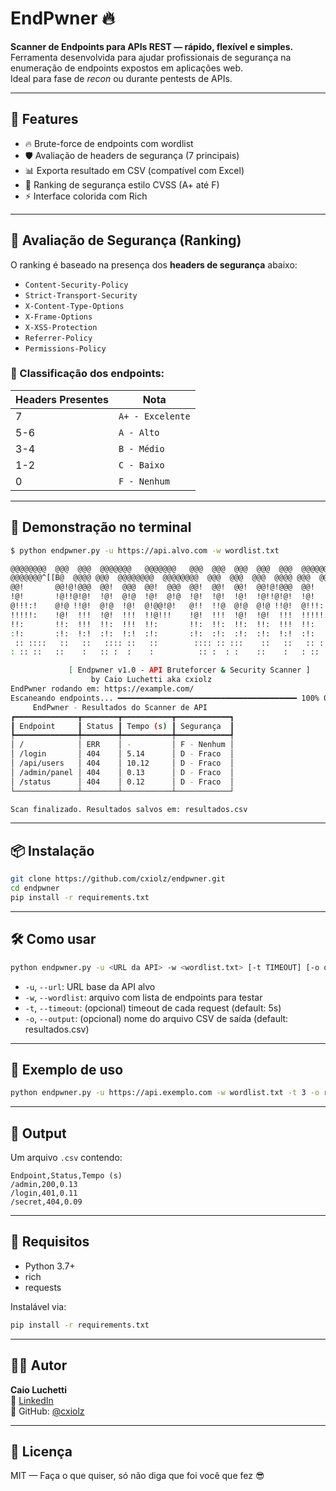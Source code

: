 # EndPwner 🔥

**Scanner de Endpoints para APIs REST — rápido, flexível e simples.**  
Ferramenta desenvolvida para ajudar profissionais de segurança na enumeração de endpoints expostos em aplicações web.  
Ideal para fase de *recon* ou durante pentests de APIs.

---


## 🚀 Features

- 🔥 Brute-force de endpoints com wordlist
- 🛡️ Avaliação de headers de segurança (7 principais)
- 📊 Exporta resultado em CSV (compatível com Excel)
- 🧠 Ranking de segurança estilo CVSS (A+ até F)
- ⚡ Interface colorida com Rich

---

## 🧠 Avaliação de Segurança (Ranking)

O ranking é baseado na presença dos **headers de segurança** abaixo:

- `Content-Security-Policy`
- `Strict-Transport-Security`
- `X-Content-Type-Options`
- `X-Frame-Options`
- `X-XSS-Protection`
- `Referrer-Policy`
- `Permissions-Policy`

### 🎯 Classificação dos endpoints:

| Headers Presentes | Nota            |
|-------------------|-----------------|
| 7                 | `A+ - Excelente`|
| 5-6               | `A - Alto`      |
| 3-4               | `B - Médio`     |
| 1-2               | `C - Baixo`     |
| 0                 | `F - Nenhum`    |

---


## 🚀 Demonstração no terminal

```bash
$ python endpwner.py -u https://api.alvo.com -w wordlist.txt

@@@@@@@@  @@@  @@@  @@@@@@@   @@@@@@@   @@@  @@@  @@@  @@@  @@@  @@@@@@@@  @@@@@@@  
@@@@@@@^[[B@  @@@@ @@@  @@@@@@@@  @@@@@@@@  @@@  @@@  @@@  @@@@ @@@  @@@@@@@@  @@@@@@@@ 
@@!       @@!@!@@@  @@!  @@@  @@!  @@@  @@!  @@!  @@!  @@!@!@@@  @@!       @@!  @@@ 
!@!       !@!!@!@!  !@!  @!@  !@!  @!@  !@!  !@!  !@!  !@!!@!@!  !@!       !@!  @!@ 
@!!!:!    @!@ !!@!  @!@  !@!  @!@@!@!   @!!  !!@  @!@  @!@ !!@!  @!!!:!    @!@!!@!  
!!!!!:    !@!  !!!  !@!  !!!  !!@!!!    !@!  !!!  !@!  !@!  !!!  !!!!!:    !!@!@!   
!!:       !!:  !!!  !!:  !!!  !!:       !!:  !!:  !!:  !!:  !!!  !!:       !!: :!!  
:!:       :!:  !:!  :!:  !:!  :!:       :!:  :!:  :!:  :!:  !:!  :!:       :!:  !:! 
 :: ::::   ::   ::   :::: ::   ::        :::: :: :::    ::   ::   :: ::::  ::   ::: 
: :: ::   ::    :   :: :  :    :          :: :  : :    ::    :   : :: ::    :   : : 

             [ Endpwner v1.0 - API Bruteforcer & Security Scanner ]
                  by Caio Luchetti aka cxiolz
EndPwner rodando em: https://example.com/
Escaneando endpoints... ━━━━━━━━━━━━━━━━━━━━━━━━━━━━━━━━━━━━━━━━ 100% 0:00:50
     EndPwner - Resultados do Scanner de API      
┏━━━━━━━━━━━━━━┳━━━━━━━━┳━━━━━━━━━━━┳━━━━━━━━━━━━┓
┃ Endpoint     ┃ Status ┃ Tempo (s) ┃ Segurança  ┃
┡━━━━━━━━━━━━━━╇━━━━━━━━╇━━━━━━━━━━━╇━━━━━━━━━━━━┩
│ /            │ ERR    │ -         │ F - Nenhum │
│ /login       │ 404    │ 5.14      │ D - Fraco  │
│ /api/users   │ 404    │ 10.12     │ D - Fraco  │
│ /admin/panel │ 404    │ 0.13      │ D - Fraco  │
│ /status      │ 404    │ 0.12      │ D - Fraco  │
└──────────────┴────────┴───────────┴────────────┘

Scan finalizado. Resultados salvos em: resultados.csv


```

---

## 📦 Instalação

```bash
git clone https://github.com/cxiolz/endpwner.git
cd endpwner
pip install -r requirements.txt
```

---

## 🛠️ Como usar

```bash
python endpwner.py -u <URL da API> -w <wordlist.txt> [-t TIMEOUT] [-o output.csv]
```

- `-u`, `--url`: URL base da API alvo  
- `-w`, `--wordlist`: arquivo com lista de endpoints para testar  
- `-t`, `--timeout`: (opcional) timeout de cada request (default: 5s)  
- `-o`, `--output`: (opcional) nome do arquivo CSV de saída (default: resultados.csv)

---

## 📁 Exemplo de uso

```bash
python endpwner.py -u https://api.exemplo.com -w wordlist.txt -t 3 -o resultado.csv
```

---

## 📄 Output

Um arquivo `.csv` contendo:

```
Endpoint,Status,Tempo (s)
/admin,200,0.13
/login,401,0.11
/secret,404,0.09
```

---

## 🤖 Requisitos

- Python 3.7+
- rich
- requests

Instalável via:

```bash
pip install -r requirements.txt
```

---

## 👨‍💻 Autor

**Caio Luchetti**  
🔗 [LinkedIn](https://www.linkedin.com/in/caio-luchetti/)  
🐙 GitHub: [@cxiolz](https://github.com/cxiolz)

---

## 🧠 Licença

MIT — Faça o que quiser, só não diga que foi você que fez 😎
